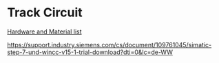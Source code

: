# Track Circuit

[Hardware and Material list](HARDWARE.md)

https://support.industry.siemens.com/cs/document/109761045/simatic-step-7-und-wincc-v15-1-trial-download?dti=0&lc=de-WW
